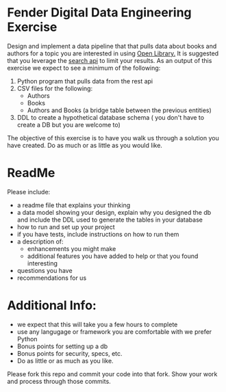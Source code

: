 # Fender Digital Data Engineering Exercise

Design and implement a data pipeline that that pulls data about books and authors for a topic you are interested in using [Open Library.](https://openlibrary.org/developers/api) It is suggested that you leverage the [search api](https://openlibrary.org/dev/docs/api/search) to limit your results. As an output of this exercise we expect to see a minimum of the following:

1. Python program that pulls data from the rest api
2. CSV files for the following:
	* Authors
	* Books
	* Authors and Books (a bridge table between the previous entities)
3. DDL to create a hypothetical database schema ( you don't have to create a DB but you are welcome to)

The objective of this exercise is to have you walk us through a solution you have created. Do as much or as little as you would like.


# ReadMe
Please include:
* a readme file that explains your thinking
* a data model showing your design, explain why you designed the db and include the DDL used to generate the tables in your database
* how to run and set up your project
* if you have tests, include instructions on how to run them
* a description of:
	* enhancements you might make
	* additional features you have added to help or that you found interesting
* questions you have
* recommendations for us


# Additional Info:
* we expect that this will take you a few hours to complete
* use any langugage or framework you are comfortable with we prefer Python
* Bonus points for setting up a db
* Bonus points for security, specs, etc.
* Do as little or as much as you like.

Please fork this repo and commit your code into that fork. Show your work and process through those commits.





